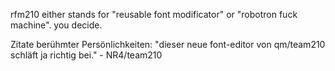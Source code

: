 rfm210 either stands for "reusable font modificator" or "robotron fuck machine". you decide.

Zitate berühmter Persönlichkeiten:
"dieser neue font-editor von qm/team210 schläft ja richtig bei." - NR4/team210